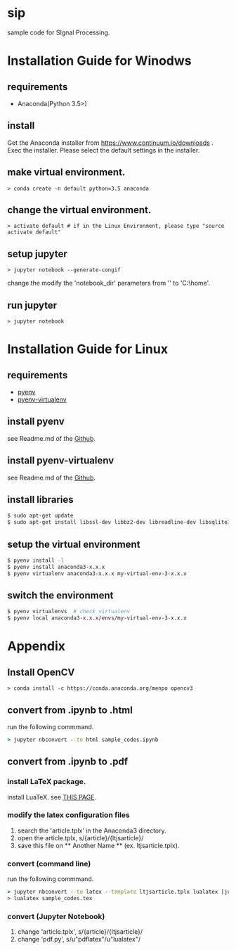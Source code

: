 # sip
sample code for SIgnal Processing.

# Installation Guide for Winodws
## requirements
 - Anaconda(Python 3.5>)

## install 
Get the Anaconda installer from https://www.continuum.io/downloads .
Exec the installer. Please select the default settings in the installer.

## make virtual environment.

```
> conda create -n default python=3.5 anaconda
```

## change the virtual environment.
```
> activate default # if in the Linux Environment, please type "source activate default"
```

## setup jupyter 

```
> jupyter notebook --generate-congif
```

change the modify the 'notebook_dir' parameters from '' to 'C:\home'.


## run jupyter
```
> jupyter notebook
```

# Installation Guide for Linux

## requirements
 - [pyenv](https://github.com/yyuu/pyenv)
 - [pyenv-virtualenv](https://github.com/yyuu/pyenv-virtualenv)

## install pyenv
see Readme.md of the [Github](https://github.com/yyuu/pyenv).

## install pyenv-virtualenv
see Readme.md of the [Github](https://github.com/yyuu/pyenv-virtualenv).

## install libraries

```bash:install.sh
$ sudo apt-get update
$ sudo apt-get install libssl-dev libbz2-dev libreadline-dev libsqlite3-dev -y 
```
## setup the virtual environment

```bash:install.sh
$ pyenv install -l
$ pyenv install anaconda3-x.x.x
$ pyenv virtualenv anaconda3-x.x.x my-virtual-env-3-x.x.x
```

## switch the environment

```bash:change.sh
$ pyenv virtualenvs  # check virtualenv
$ pyenv local anaconda3-x.x.x/envs/my-virtual-env-3-x.x.x
```


# Appendix

## Install OpenCV

```
> conda install -c https://conda.anaconda.org/menpo opencv3 
```

## convert from .ipynb to .html

run the following commmand.

```bat
> jupyter nbconvert --to html sample_codes.ipynb
```

## convert from .ipynb to .pdf

### install LaTeX package.

install LuaTeX. see [THIS PAGE](https://texwiki.texjp.org/?TeX%20Live).

### modify the latex configuration files
1. search the 'article.tplx' in the Anaconda3 directory.
2. open the article.tplx, s/{article}/{ltjsarticle}/
3. save this file on ** Another Name ** (ex. ltjsarticle.tplx).

### convert (command line)

run the following commmand.

```bat
> jupyter nbconvert --to latex --template ltjsarticle.tplx lualatex [jupyter_file].ipynb
> lualatex sample_codes.tex
```

### convert (Jupyter Notebook)

1. change 'article.tplx', s/{article}/{ltjsarticle}/
2. change 'pdf.py', s/u"pdflatex"/u"lualatex"/


